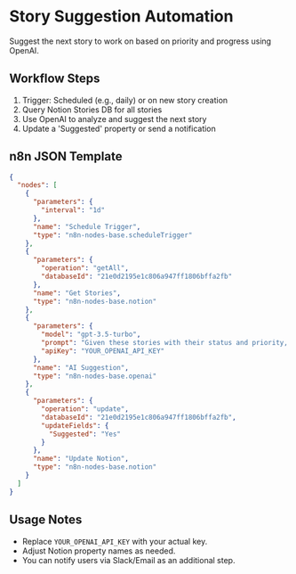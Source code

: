 # Story Suggestion Automation

Suggest the next story to work on based on priority and progress using OpenAI.

## Workflow Steps
1. Trigger: Scheduled (e.g., daily) or on new story creation
2. Query Notion Stories DB for all stories
3. Use OpenAI to analyze and suggest the next story
4. Update a 'Suggested' property or send a notification

## n8n JSON Template
```json
{
  "nodes": [
    {
      "parameters": {
        "interval": "1d"
      },
      "name": "Schedule Trigger",
      "type": "n8n-nodes-base.scheduleTrigger"
    },
    {
      "parameters": {
        "operation": "getAll",
        "databaseId": "21e0d2195e1c806a947ff1806bffa2fb"
      },
      "name": "Get Stories",
      "type": "n8n-nodes-base.notion"
    },
    {
      "parameters": {
        "model": "gpt-3.5-turbo",
        "prompt": "Given these stories with their status and priority, which should be worked on next? {{$json}}",
        "apiKey": "YOUR_OPENAI_API_KEY"
      },
      "name": "AI Suggestion",
      "type": "n8n-nodes-base.openai"
    },
    {
      "parameters": {
        "operation": "update",
        "databaseId": "21e0d2195e1c806a947ff1806bffa2fb",
        "updateFields": {
          "Suggested": "Yes"
        }
      },
      "name": "Update Notion",
      "type": "n8n-nodes-base.notion"
    }
  ]
}
```

## Usage Notes
- Replace `YOUR_OPENAI_API_KEY` with your actual key.
- Adjust Notion property names as needed.
- You can notify users via Slack/Email as an additional step. 